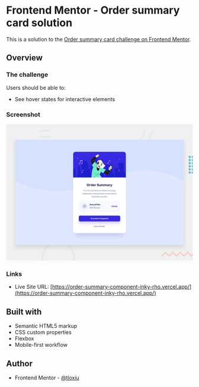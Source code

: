 # Frontend Mentor - Order summary card solution

This is a solution to the [Order summary card challenge on Frontend Mentor](https://www.frontendmentor.io/challenges/order-summary-component-QlPmajDUj).

## Overview

### The challenge

Users should be able to:

- See hover states for interactive elements

### Screenshot

![](/design/desktop-preview.jpg)

### Links


- Live Site URL: [https://order-summary-component-inky-rho.vercel.app/](https://order-summary-component-inky-rho.vercel.app/)


## Built with

- Semantic HTML5 markup
- CSS custom properties
- Flexbox
- Mobile-first workflow


## Author

- Frontend Mentor - [@tloxiu](https://www.frontendmentor.io/profile/tloxiu)


